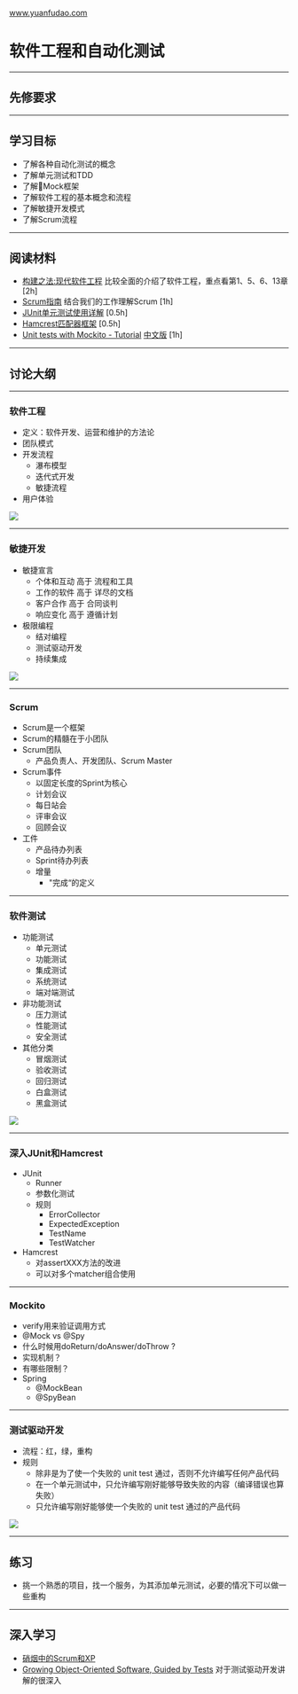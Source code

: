 www.yuanfudao.com

# 软件工程和自动化测试

---

## 先修要求

---

## 学习目标
* 了解各种自动化测试的概念
* 了解单元测试和TDD
* 了解Mock框架
* 了解软件工程的基本概念和流程
* 了解敏捷开发模式
* 了解Scrum流程

---

## 阅读材料

* [构建之法:现代软件工程](https://book.douban.com/subject/25965995/) 比较全面的介绍了软件工程，重点看第1、5、6、13章 [2h]
* [Scrum指南](https://www.scrumguides.org/docs/scrumguide/v2017/2017-Scrum-Guide-Chinese-Simplified.pdf) 结合我们的工作理解Scrum [1h]
* [JUnit单元测试使用详解](https://www.jianshu.com/p/314b494dfbb0) [0.5h]
* [Hamcrest匹配器框架](https://www.jianshu.com/p/848fd619238f) [0.5h]
* [Unit tests with Mockito - Tutorial](http://www.vogella.com/tutorials/Mockito/article.html) [中文版](https://juejin.im/entry/578f11aec4c971005e0caf82) [1h]

---

## 讨论大纲

---
### 软件工程

* 定义：软件开发、运营和维护的方法论
* 团队模式
* 开发流程
    * 瀑布模型
    * 迭代式开发
    * 敏捷流程
* 用户体验
<img src="https://ekiy5aot90-flywheel.netdna-ssl.com/wp-content/uploads/2013/07/segue-blog-waterfall-vs-agile-which-is-right-development-methodology-for-your-project.png">

---
### 敏捷开发

* 敏捷宣言
    * 个体和互动 高于 流程和工具
    * 工作的软件 高于 详尽的文档
    * 客户合作 高于 合同谈判
    * 响应变化 高于 遵循计划
* 极限编程
    * 结对编程
    * 测试驱动开发
    * 持续集成
<img src="https://d1fhzurqmm0rwe.cloudfront.net/wp-content/uploads/2017/08/agile-software-development-300x280.jpg">

---
### Scrum

* Scrum是一个框架
* Scrum的精髓在于小团队
* Scrum团队
    * 产品负责人、开发团队、Scrum Master
* Scrum事件
    * 以固定长度的Sprint为核心
    * 计划会议
    * 每日站会
    * 评审会议
    * 回顾会议
* 工件
    * 产品待办列表
    * Sprint待办列表
    * 增量
        * "完成“的定义

---
### 软件测试

* 功能测试
    * 单元测试
    * 功能测试
    * 集成测试
    * 系统测试
    * 端对端测试
* 非功能测试
    * 压力测试
    * 性能测试
    * 安全测试
* 其他分类
    * 冒烟测试
    * 验收测试
    * 回归测试
    * 白盒测试
    * 黑盒测试

<img src="https://jfiaffe.files.wordpress.com/2014/09/tests-pyramid.png">

---

### 深入JUnit和Hamcrest

* JUnit
    * Runner
    * 参数化测试
    * 规则
        * ErrorCollector
        * ExpectedException
        * TestName
        * TestWatcher
* Hamcrest
    * 对assertXXX方法的改进
    * 可以对多个matcher组合使用

---
### Mockito

* verify用来验证调用方式
* @Mock vs @Spy
* 什么时候用doReturn/doAnswer/doThrow ?
* 实现机制？
* 有哪些限制？
* Spring
    * @MockBean
    * @SpyBean

---
### 测试驱动开发

* 流程：红，绿，重构
* 规则
    * 除非是为了使一个失败的 unit test 通过，否则不允许编写任何产品代码
    * 在一个单元测试中，只允许编写刚好能够导致失败的内容（编译错误也算失败）
    * 只允许编写刚好能够使一个失败的 unit test 通过的产品代码

<img src="https://upload-images.jianshu.io/upload_images/279826-49f2f708aefb567f?imageMogr2/auto-orient/strip%7CimageView2/2/w/489/format/webp">

---

## 练习

* 挑一个熟悉的项目，找一个服务，为其添加单元测试，必要的情况下可以做一些重构

---

## 深入学习
* [硝烟中的Scrum和XP](http://www.infoq.com/cn/minibooks/scrum-xp-from-the-trenches)
* [Growing Object-Oriented Software, Guided by Tests](https://book.douban.com/subject/4156589/) 对于测试驱动开发讲解的很深入
